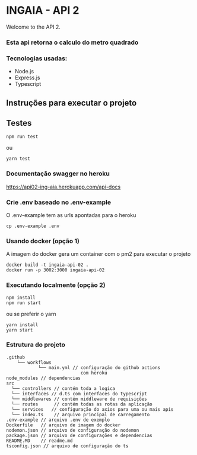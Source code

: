 # INGAIA - API 2

Welcome to the API 2.
### Esta api retorna o calculo do metro quadrado

### Tecnologias usadas:
- Node.js 
- Express.js
- Typescript
## Instruções para executar o projeto

## Testes
```
npm run test
```
ou
```
yarn test
```
### Documentação swagger no heroku
https://api02-ing-aia.herokuapp.com/api-docs

### Crie .env baseado no .env-example
O .env-example tem as urls apontadas para o heroku
```
cp .env-example .env
```

### Usando docker (opção 1)
A imagem do docker gera um container com o pm2 para executar o projeto
```
docker build -t ingaia-api-02 .
docker run -p 3002:3000 ingaia-api-02
```

### Executando localmente (opção 2)
```
npm install
npm run start
```
ou se preferir o yarn
```
yarn install
yarn start
```

### Estrutura do projeto
```
.github
    └── workflows
            └── main.yml // configuração do github actions 
                            com heroku 
node_modules // dependencias
src
  └── controllers // contém toda a logica
  └── interfaces // d.ts com interfaces do typescript
  └── middlewares // contém middleware de requisições
  └── routes      // contém todas as rotas da aplicação
  └── services   // configuração do axios para uma ou mais apis
  └── index.ts    // arquivo principal de carregamento
.env-example // arquivo .env de exemplo
Dockerfile   // arquivo de imagem do docker
nodemon.json // arquivo de configuração do nodemon
package.json // arquivo de configurações e dependencias
README.MD    // readme.md
tsconfig.json // arquivo de configuração do ts
```


